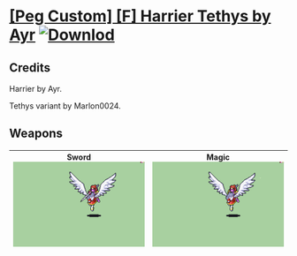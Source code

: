 # [\[Peg Custom\] \[F\] Harrier Tethys by Ayr](./) [![Downlod](https://img.shields.io/badge/Download--red?style=social&logo=github)](https://minhaskamal.github.io/DownGit/#/home?url=https://github.com/Klokinator/FE-Repo/tree/main/Battle%20Animations%2FMounted%20-%20Pegs%2C%20Wyverns%2C%20Griffons%2F%5BPeg%20Custom%5D%20%5BF%5D%20Harrier%20Tethys%20by%20Ayr)
## Credits

Harrier by Ayr.

Tethys variant by Marlon0024.

## Weapons

| <b>Sword</b><br/><img alt="Sword animation" src="./1.%20Sword/Sword.gif"/> | <b>Magic</b><br/><img alt="Magic animation" src="./6.%20Magic/Magic.gif"/> |
| :---: | :---: |

